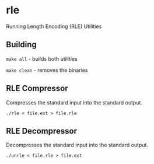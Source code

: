 # rle
Running Length Encoding (RLE) Utilities

## Building

`make all` - builds both utilities

`make clean` - removes the binaries

## RLE Compressor
Compresses the standard input into the standard output.

`./rle < file.ext > file.rle`

## RLE Decompressor
Decompresses the standard input into the standard output.

`./unrle < file.rle > file.ext`
